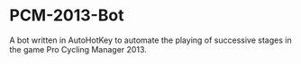 PCM-2013-Bot
============

A bot written in AutoHotKey to automate the playing of successive stages in the game Pro Cycling Manager 2013.
